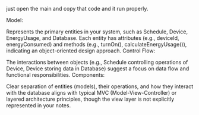 just open the main and copy that code and it run properly.



Model:

Represents the primary entities in your system, such as Schedule, Device, EnergyUsage, and Database.
Each entity has attributes (e.g., deviceId, energyConsumed) and methods (e.g., turnOn(), calculateEnergyUsage()), indicating an object-oriented design approach.
Control Flow:

The interactions between objects (e.g., Schedule controlling operations of Device, Device storing data in Database) suggest a focus on data flow and functional responsibilities.
Components:

Clear separation of entities (models), their operations, and how they interact with the database aligns with typical MVC (Model-View-Controller) or layered architecture principles, though the view layer is not explicitly represented in your notes.
